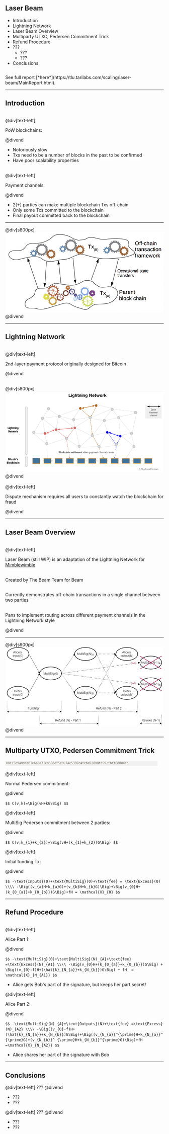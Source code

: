 <head>
<style>
div.LineHeight20per {
  line-height: 20%;
}
div.LineHeight100per {
  line-height: 100%;
}
div.LineHeight200per {
  line-height: 200%;
}
div.mywrap {
  width: 95%; 
  word-wrap: break-word;
  background: #f1f1f1;
  font-size: 0.7em;
  font-family: "Source Code Pro", Consolas, "Ubuntu Mono", Menlo, "DejaVu Sans Mono", monospace, monospace;
  padding: 0.25em;
  color: #6e6b5e;
}
</style>
</head>


## Laser Beam

- Introduction
- Lightning Network
- Laser Beam Overview
- Multiparty UTXO, Pedersen Commitment Trick
- Refund Procedure
- ???
  - ???
  - ???
- Conclusions

<div class="LineHeight100per"> <br></div>
See full report [*here*](https://tlu.tarilabs.com/scaling/laser-beam/MainReport.html).

---

## Introduction

<div class="LineHeight20per"> <br></div>

@div[text-left]

PoW blockchains:

@divend

- Notoriously slow
- Txs need to be a number of blocks in the past to be confirmed
- Have poor scalability properties

<div class="LineHeight20per"> <br></div>

@div[text-left]

Payment channels:<br>

@divend

- 2(+) parties can make multiple blockchain Txs off-chain
- Only some Txs committed to the blockchain
- Final payout committed back to the blockchain

---

@div[s800px]
![layer2scaling](https://github.com/tari-labs/tari-university/raw/master/src/scaling/layer2scaling-landscape/sources/layer2scaling.png)
@divend

---

## Lightning Network

<div class="LineHeight20per"> <br></div>

@div[text-left]

2nd-layer payment protocol originally designed for Bitcoin

@divend

<div class="LineHeight20per"> <br></div>

@div[s800px]
![lightningnetwork](https://github.com/tari-labs/tari-university/raw/master/src/scaling/layer2scaling-landscape/sources/bitcoin-lightning-network-basic.png)
@divend

<div class="LineHeight20per"> <br></div>
@div[text-left]

Dispute mechanism requires all users to constantly watch the blockchain for fraud

@divend

---

## Laser Beam Overview

<div class="LineHeight20per"> <br></div>

@div[text-left]

Laser Beam (still WIP) is an adaptation of the Lightning Network for [Mimblewimble](../../protocols/mimblewimble-1/MainReport.md) 

<div class="LineHeight20per"> <br></div>

Created by The Beam Team for Beam

<div class="LineHeight20per"> <br></div>

Currently demonstrates off-chain transactions in a single channel between two parties

<div class="LineHeight20per"> <br></div>

Pans to implement routing across different payment channels in the Lightning Network style

@divend

---

@div[s900px]
![lightningnetwork](https://raw.githubusercontent.com/tari-labs/tari-university/master/src/scaling/laser-beam/sources/refund_procedure.png)
@divend

---

## Multiparty UTXO, Pedersen Commitment Trick

<div class="LineHeight20per"> <br></div>

<div class="mywrap">08c15e94ddea81e6a0a31ed558ef5e0574e5369c4fcba92808fe992fbff68884cc</div>

<div class="LineHeight20per"> <br></div>

@div[text-left]

Normal Pedersen commitment: 

@divend

`
$$
C(v,k)=\Big(vH+kG\Big)
$$
`

@div[text-left]

MultiSig Pedersen commitment between 2 parties:

@divend

`
$$
C(v,k_{1}+k_{2})=\Big(vH+(k_{1}+k_{2})G\Big)
$$
`

@div[text-left]

Initial funding Tx:

@divend

`
$$
-\text{Inputs}(0)+\text{MultiSig}(0)+\text{fee} = \text{Excess}(0) \\\\
-\Big((v_{a}H+k_{a}G)+(v_{b}H+k_{b}G)\Big)+\Big(v_{0}H+
    (k_{0_{a}}+k_{0_{b}})G\Big)+fH = \mathcal{X}_{0}
$$
`

---

## Refund Procedure

<div class="LineHeight20per"> <br></div>

@div[text-left]

Alice Part 1:

@divend

`
$$
-\text{MultiSig}(0)+\text{MultiSig}(N)_{A}+\text{fee} 
       =\text{Excess}(N)_{A1} \\\\
-\Big(v_{0}H+(k_{0_{a}}+k_{0_{b}})G\Big) + \Big((v_{0}-f)H+(\hat{k}_{N_{a}}+k_{N_{b}})G\Big) + fH 
       = \mathcal{X}_{N_{A1}}
$$
`

- Alice gets Bob's part of the signature, but keeps her part secret!

@div[text-left]

Alice Part 2:

@divend

`
$$
-\text{MultiSig}(N)_{A}+\text{Outputs}(N)+\text{fee}
    =\text{Excess}(N)_{A2} \\\\
-\Big((v_{0}-f)H+(\hat{k}_{N_{a}}+k_{N_{b}})G\Big)+\Big((v_{N_{a}}^{\prime}H+k_{N_{a}}^{\prime}G)+(v_{N_{b}}^
  {\prime}H+k_{N_{b}}^{\prime}G)\Big)+fH
    =\mathcal{X}_{N_{A2}}
$$
`

- Alice shares her part of the signature with Bob

---

## Conclusions

@div[text-left]
???
@divend

- ???
- ???

@div[text-left]
???
@divend

- ???
- ???

